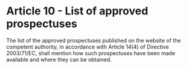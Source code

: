 # Article 10 - List of approved prospectuses


The list of the approved prospectuses published on the website of the competent authority, in accordance with Article 14(4) of Directive 2003/71/EC, shall mention how such prospectuses have been made available and where they can be obtained.
